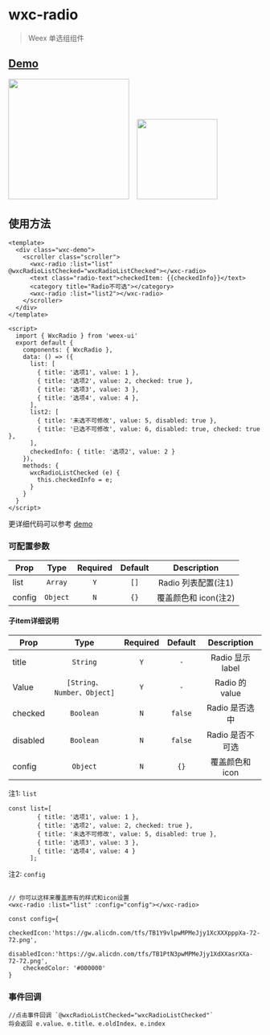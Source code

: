 # wxc-radio 

> Weex 单选组组件


## [Demo](https://h5.m.taobao.com/trip/wxc-radio/index.html?_wx_tpl=https%3A%2F%2Fh5.m.taobao.com%2Ftrip%2Fwxc-radio%2Fdemo%2Findex.native-min.js)

<img src="https://gw.alipayobjects.com/zos/rmsportal/AQMauSgRgIvdoSfxQVmN.gif" width="240"/>&nbsp;&nbsp;&nbsp;&nbsp;<img src="https://img.alicdn.com/tfs/TB1ORR4SpXXXXX8aXXXXXXXXXXX-200-200.png" width="160"/>


## 使用方法

```vue
<template>
  <div class="wxc-demo">
    <scroller class="scroller">
      <wxc-radio :list="list" @wxcRadioListChecked="wxcRadioListChecked"></wxc-radio>
      <text class="radio-text">checkedItem: {{checkedInfo}}</text>
      <category title="Radio不可选"></category>
      <wxc-radio :list="list2"></wxc-radio>
    </scroller>
  </div>
</template>

<script>
  import { WxcRadio } from 'weex-ui'
  export default {
    components: { WxcRadio },
    data: () => ({
      list: [
        { title: '选项1', value: 1 },
        { title: '选项2', value: 2, checked: true },
        { title: '选项3', value: 3 },
        { title: '选项4', value: 4 },
      ],
      list2: [
        { title: '未选不可修改', value: 5, disabled: true },
        { title: '已选不可修改', value: 6, disabled: true, checked: true },
      ],
      checkedInfo: { title: '选项2', value: 2 }
    }),
    methods: {
      wxcRadioListChecked (e) {
        this.checkedInfo = e;
      }
    }
  }
</script>
```

更详细代码可以参考 [demo](https://github.com/apache/incubator-weex-ui/blob/master/example/radio/index.vue)

### 可配置参数

| Prop | Type | Required | Default | Description |
| ---- |:----:|:---:|:-------:| :----------:|
| list | `Array` | `Y` | `[]` | Radio 列表配置(注1) |
| config | `Object` | `N` | `{}` |覆盖颜色和 icon(注2)|

#### 子item详细说明
| Prop | Type | Required | Default | Description |
| ---- |:----:|:---:|:-------:| :----------:|
| title | `String` | `Y` | `-` | Radio 显示 label |
| Value | `[String、Number、Object]` | `Y` | `-` | Radio 的 value |
| checked | `Boolean` | `N` | `false` | Radio 是否选中 |
| disabled | `Boolean` | `N` | `false` | Radio 是否不可选 |
| config | `Object` | `N` | `{}` |覆盖颜色和 icon|

注1: `list`
```
const list=[
        { title: '选项1', value: 1 },
        { title: '选项2', value: 2, checked: true },
        { title: '未选不可修改', value: 5, disabled: true },
        { title: '选项3', value: 3 },
        { title: '选项4', value: 4 }
      ];
```

注2: `config`
```

// 你可以这样来覆盖原有的样式和icon设置
<wxc-radio :list="list" :config="config"></wxc-radio>

const config={
    checkedIcon:'https://gw.alicdn.com/tfs/TB1Y9vlpwMPMeJjy1XcXXXpppXa-72-72.png',
    disabledIcon:'https://gw.alicdn.com/tfs/TB1PtN3pwMPMeJjy1XdXXasrXXa-72-72.png',
    checkedColor: '#000000'
}

```

### 事件回调

```
//点击事件回调 `@wxcRadioListChecked="wxcRadioListChecked"`
将会返回 e.value、e.title、e.oldIndex、e.index
```
